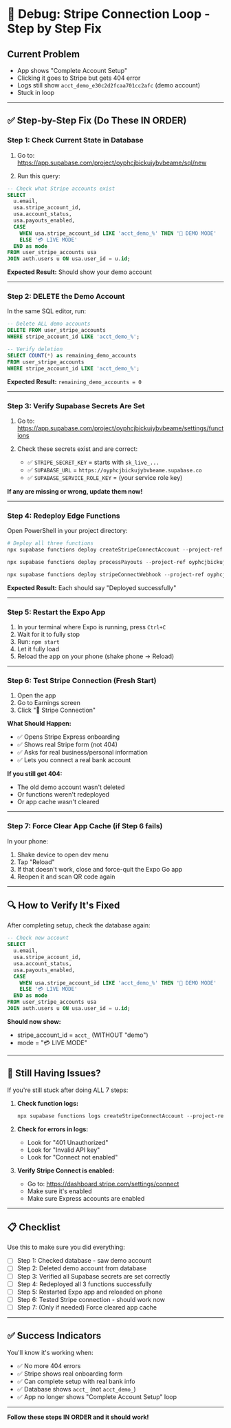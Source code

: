 # 🔧 Debug: Stripe Connection Loop - Step by Step Fix

## Current Problem
- App shows "Complete Account Setup" 
- Clicking it goes to Stripe but gets 404 error
- Logs still show `acct_demo_e30c2d2fcaa701cc2afc` (demo account)
- Stuck in loop

---

## ✅ Step-by-Step Fix (Do These IN ORDER)

### Step 1: Check Current State in Database

1. Go to: https://app.supabase.com/project/oyphcjbickujybvbeame/sql/new

2. Run this query:
```sql
-- Check what Stripe accounts exist
SELECT 
  u.email,
  usa.stripe_account_id,
  usa.account_status,
  usa.payouts_enabled,
  CASE 
    WHEN usa.stripe_account_id LIKE 'acct_demo_%' THEN '🧪 DEMO MODE'
    ELSE '💳 LIVE MODE'
  END as mode
FROM user_stripe_accounts usa
JOIN auth.users u ON usa.user_id = u.id;
```

**Expected Result:** Should show your demo account

---

### Step 2: DELETE the Demo Account

In the same SQL editor, run:
```sql
-- Delete ALL demo accounts
DELETE FROM user_stripe_accounts 
WHERE stripe_account_id LIKE 'acct_demo_%';

-- Verify deletion
SELECT COUNT(*) as remaining_demo_accounts
FROM user_stripe_accounts 
WHERE stripe_account_id LIKE 'acct_demo_%';
```

**Expected Result:** `remaining_demo_accounts = 0`

---

### Step 3: Verify Supabase Secrets Are Set

1. Go to: https://app.supabase.com/project/oyphcjbickujybvbeame/settings/functions

2. Check these secrets exist and are correct:
   - ✅ `STRIPE_SECRET_KEY` = starts with `sk_live_...`
   - ✅ `SUPABASE_URL` = `https://oyphcjbickujybvbeame.supabase.co`
   - ✅ `SUPABASE_SERVICE_ROLE_KEY` = (your service role key)

**If any are missing or wrong, update them now!**

---

### Step 4: Redeploy Edge Functions

Open PowerShell in your project directory:

```powershell
# Deploy all three functions
npx supabase functions deploy createStripeConnectAccount --project-ref oyphcjbickujybvbeame

npx supabase functions deploy processPayouts --project-ref oyphcjbickujybvbeame

npx supabase functions deploy stripeConnectWebhook --project-ref oyphcjbickujybvbeame
```

**Expected Result:** Each should say "Deployed successfully"

---

### Step 5: Restart the Expo App

1. In your terminal where Expo is running, press `Ctrl+C`
2. Wait for it to fully stop
3. Run: `npm start`
4. Let it fully load
5. Reload the app on your phone (shake phone → Reload)

---

### Step 6: Test Stripe Connection (Fresh Start)

1. Open the app
2. Go to Earnings screen
3. Click "🔗 Stripe Connection"

**What Should Happen:**
- ✅ Opens Stripe Express onboarding
- ✅ Shows real Stripe form (not 404)
- ✅ Asks for real business/personal information
- ✅ Lets you connect a real bank account

**If you still get 404:**
- The old demo account wasn't deleted
- Or functions weren't redeployed
- Or app cache wasn't cleared

---

### Step 7: Force Clear App Cache (if Step 6 fails)

In your phone:
1. Shake device to open dev menu
2. Tap "Reload"
3. If that doesn't work, close and force-quit the Expo Go app
4. Reopen it and scan QR code again

---

## 🔍 How to Verify It's Fixed

After completing setup, check the database again:

```sql
-- Check new account
SELECT 
  u.email,
  usa.stripe_account_id,
  usa.account_status,
  usa.payouts_enabled,
  CASE 
    WHEN usa.stripe_account_id LIKE 'acct_demo_%' THEN '🧪 DEMO MODE'
    ELSE '💳 LIVE MODE'
  END as mode
FROM user_stripe_accounts usa
JOIN auth.users u ON usa.user_id = u.id;
```

**Should now show:**
- stripe_account_id = `acct_` (WITHOUT "demo")
- mode = "💳 LIVE MODE"

---

## 🚨 Still Having Issues?

If you're still stuck after doing ALL 7 steps:

1. **Check function logs:**
   ```powershell
   npx supabase functions logs createStripeConnectAccount --project-ref oyphcjbickujybvbeame
   ```

2. **Check for errors in logs:**
   - Look for "401 Unauthorized"
   - Look for "Invalid API key"
   - Look for "Connect not enabled"

3. **Verify Stripe Connect is enabled:**
   - Go to: https://dashboard.stripe.com/settings/connect
   - Make sure it's enabled
   - Make sure Express accounts are enabled

---

## 📋 Checklist

Use this to make sure you did everything:

- [ ] Step 1: Checked database - saw demo account
- [ ] Step 2: Deleted demo account from database
- [ ] Step 3: Verified all Supabase secrets are set correctly
- [ ] Step 4: Redeployed all 3 functions successfully
- [ ] Step 5: Restarted Expo app and reloaded on phone
- [ ] Step 6: Tested Stripe connection - should work now
- [ ] Step 7: (Only if needed) Force cleared app cache

---

## ✅ Success Indicators

You'll know it's working when:
- ✅ No more 404 errors
- ✅ Stripe shows real onboarding form
- ✅ Can complete setup with real bank info
- ✅ Database shows `acct_` (not `acct_demo_`)
- ✅ App no longer shows "Complete Account Setup" loop

---

**Follow these steps IN ORDER and it should work!**
